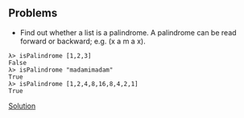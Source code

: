 ## Problems
- Find out whether a list is a palindrome. A palindrome can be read forward or backward; e.g. (x a m a x).
```shell
λ> isPalindrome [1,2,3]
False
λ> isPalindrome "madamimadam"
True
λ> isPalindrome [1,2,4,8,16,8,4,2,1]
True
```

[Solution](./main.hs)
